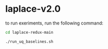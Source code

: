 # laplace-v2.0

to run exeriments, run the following command:

```bash
cd laplace-redux-main

./run_uq_baselines.sh
```


